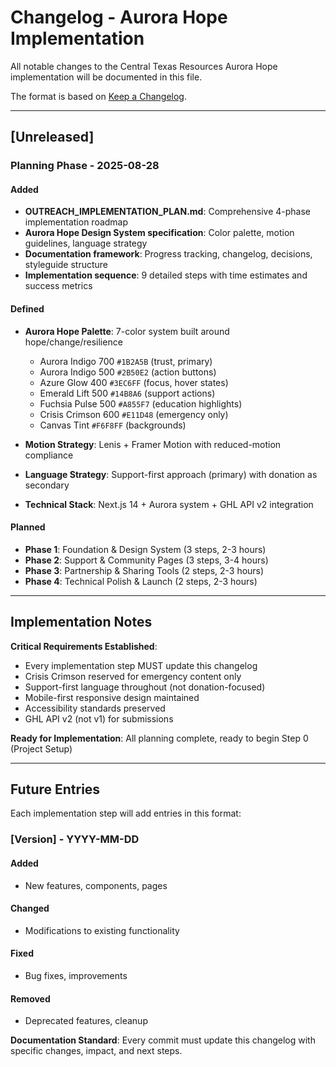 # Changelog - Aurora Hope Implementation

All notable changes to the Central Texas Resources Aurora Hope implementation will be documented in this file.

The format is based on [Keep a Changelog](https://keepachangelog.com/en/1.0.0/).

---

## [Unreleased]

### Planning Phase - 2025-08-28

#### Added
- **OUTREACH_IMPLEMENTATION_PLAN.md**: Comprehensive 4-phase implementation roadmap
- **Aurora Hope Design System specification**: Color palette, motion guidelines, language strategy
- **Documentation framework**: Progress tracking, changelog, decisions, styleguide structure
- **Implementation sequence**: 9 detailed steps with time estimates and success metrics

#### Defined
- **Aurora Hope Palette**: 7-color system built around hope/change/resilience
  - Aurora Indigo 700 `#1B2A5B` (trust, primary)
  - Aurora Indigo 500 `#2B50E2` (action buttons)
  - Azure Glow 400 `#3EC6FF` (focus, hover states)
  - Emerald Lift 500 `#14B8A6` (support actions)
  - Fuchsia Pulse 500 `#A855F7` (education highlights)
  - Crisis Crimson 600 `#E11D48` (emergency only)
  - Canvas Tint `#F6F8FF` (backgrounds)

- **Motion Strategy**: Lenis + Framer Motion with reduced-motion compliance
- **Language Strategy**: Support-first approach (primary) with donation as secondary
- **Technical Stack**: Next.js 14 + Aurora system + GHL API v2 integration

#### Planned
- **Phase 1**: Foundation & Design System (3 steps, 2-3 hours)
- **Phase 2**: Support & Community Pages (3 steps, 3-4 hours)  
- **Phase 3**: Partnership & Sharing Tools (2 steps, 2-3 hours)
- **Phase 4**: Technical Polish & Launch (2 steps, 2-3 hours)

---

## Implementation Notes

**Critical Requirements Established**:
- Every implementation step MUST update this changelog
- Crisis Crimson reserved for emergency content only
- Support-first language throughout (not donation-focused)
- Mobile-first responsive design maintained
- Accessibility standards preserved
- GHL API v2 (not v1) for submissions

**Ready for Implementation**: All planning complete, ready to begin Step 0 (Project Setup)

---

## Future Entries

Each implementation step will add entries in this format:

### [Version] - YYYY-MM-DD
#### Added
- New features, components, pages
#### Changed  
- Modifications to existing functionality
#### Fixed
- Bug fixes, improvements
#### Removed
- Deprecated features, cleanup

**Documentation Standard**: Every commit must update this changelog with specific changes, impact, and next steps.
